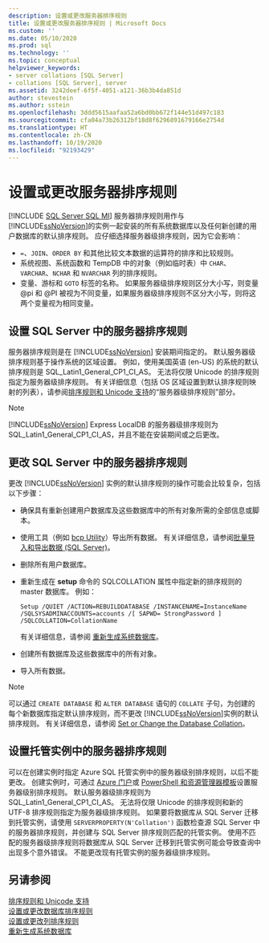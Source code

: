 ```yaml
---
description: 设置或更改服务器排序规则
title: 设置或更改服务器排序规则 | Microsoft Docs
ms.custom: ''
ms.date: 05/10/2020
ms.prod: sql
ms.technology: ''
ms.topic: conceptual
helpviewer_keywords:
- server collations [SQL Server]
- collations [SQL Server], server
ms.assetid: 3242deef-6f5f-4051-a121-36b3b4da851d
author: stevestein
ms.author: sstein
ms.openlocfilehash: 3ddd5615aafaa52a6bd0bb672f144e51d497c183
ms.sourcegitcommit: cfa04a73b26312bf18d8f6296891679166e2754d
ms.translationtype: HT
ms.contentlocale: zh-CN
ms.lasthandoff: 10/19/2020
ms.locfileid: "92193429"
---
```

# <a name="set-or-change-the-server-collation"></a>设置或更改服务器排序规则

[!INCLUDE [SQL Server SQL MI](../../includes/applies-to-version/sql-asdbmi.md)]
  服务器排序规则用作与 [!INCLUDE[ssNoVersion](../../includes/ssnoversion-md.md)]的实例一起安装的所有系统数据库以及任何新创建的用户数据库的默认排序规则。 应仔细选择服务器级排序规则，因为它会影响：
 - `=`、`JOIN`、`ORDER BY` 和其他比较文本数据的运算符的排序和比较规则。
 - 系统视图、系统函数和 TempDB 中的对象（例如临时表）中 `CHAR`、`VARCHAR`、`NCHAR` 和 `NVARCHAR` 列的排序规则。
 - 变量、游标和 `GOTO` 标签的名称。 如果服务器级排序规则区分大小写，则变量 @pi 和 @PI 被视为不同变量，如果服务器级排序规则不区分大小写，则将这两个变量视为相同变量。
  
## <a name="setting-the-server-collation-in-sql-server"></a>设置 SQL Server 中的服务器排序规则

  服务器排序规则是在 [!INCLUDE[ssNoVersion](../../includes/ssnoversion-md.md)] 安装期间指定的。 默认服务器级排序规则基于操作系统的区域设置。 例如，使用美国英语 (en-US) 的系统的默认排序规则是 SQL_Latin1_General_CP1_CI_AS。 无法将仅限 Unicode 的排序规则指定为服务器级排序规则。 有关详细信息（包括 OS 区域设置到默认排序规则映射的列表），请参阅[排序规则和 Unicode 支持](collation-and-unicode-support.md#Server-level-collations)的“服务器级排序规则”部分。

> [!NOTE]  
> [!INCLUDE[ssNoVersion](../../includes/ssnoversion-md.md)] Express LocalDB 的服务器级排序规则为 SQL_Latin1_General_CP1_CI_AS，并且不能在安装期间或之后更改。  

## <a name="changing-the-server-collation-in-sql-server"></a>更改 SQL Server 中的服务器排序规则

 更改 [!INCLUDE[ssNoVersion](../../includes/ssnoversion-md.md)] 实例的默认排序规则的操作可能会比较复杂，包括以下步骤：  
  
- 确保具有重新创建用户数据库及这些数据库中的所有对象所需的全部信息或脚本。  
  
- 使用工具（例如 [bcp Utility](../../tools/bcp-utility.md)）导出所有数据。 有关详细信息，请参阅[批量导入和导出数据 (SQL Server)](../../relational-databases/import-export/bulk-import-and-export-of-data-sql-server.md)。  
  
- 删除所有用户数据库。  
  
- 重新生成在 **setup** 命令的 SQLCOLLATION 属性中指定新的排序规则的 master 数据库。 例如：  
  
    ```  
    Setup /QUIET /ACTION=REBUILDDATABASE /INSTANCENAME=InstanceName
    /SQLSYSADMINACCOUNTS=accounts /[ SAPWD= StrongPassword ]
    /SQLCOLLATION=CollationName  
    ```  
  
     有关详细信息，请参阅 [重新生成系统数据库](../../relational-databases/databases/rebuild-system-databases.md)。  
  
- 创建所有数据库及这些数据库中的所有对象。  
  
- 导入所有数据。  
  
> [!NOTE]  
> 可以通过 `CREATE DATABASE` 和 `ALTER DATABASE` 语句的 `COLLATE` 子句，为创建的每个新数据库指定默认排序规则，而不更改 [!INCLUDE[ssNoVersion](../../includes/ssnoversion-md.md)]实例的默认排序规则。 有关详细信息，请参阅 [Set or Change the Database Collation](set-or-change-the-database-collation.md)。  
  
## <a name="setting-the-server-collation-in-managed-instance"></a>设置托管实例中的服务器排序规则
可以在创建实例时指定 Azure SQL 托管实例中的服务器级别排序规则，以后不能更改。 创建实例时，可通过 [Azure 门户](/azure/sql-database/sql-database-managed-instance-get-started#create-a-managed-instance)或 [PowerShell 和资源管理器模板](/azure/sql-database/scripts/sql-managed-instance-create-powershell-azure-resource-manager-template)设置服务器级别排序规则。 默认服务器级排序规则为 SQL_Latin1_General_CP1_CI_AS。 无法将仅限 Unicode 的排序规则和新的 UTF-8 排序规则指定为服务器级排序规则。
如果要将数据库从 SQL Server 迁移到托管实例，请使用 `SERVERPROPERTY(N'Collation')` 函数检查源 SQL Server 中的服务器排序规则，并创建与 SQL Server 排序规则匹配的托管实例。 使用不匹配的服务器级排序规则将数据库从 SQL Server 迁移到托管实例可能会导致查询中出现多个意外错误。 不能更改现有托管实例的服务器级排序规则。

## <a name="see-also"></a>另请参阅

 [排序规则和 Unicode 支持](../../relational-databases/collations/collation-and-unicode-support.md)   
 [设置或更改数据库排序规则](../../relational-databases/collations/set-or-change-the-database-collation.md)   
 [设置或更改列排序规则](../../relational-databases/collations/set-or-change-the-column-collation.md)   
 [重新生成系统数据库](../../relational-databases/databases/rebuild-system-databases.md)  
